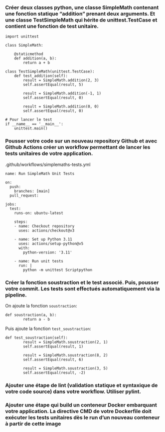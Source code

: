 ### Créer deux classes python, une classe SimpleMath contenant une fonction statique “addition” prenant deux arguments. Et une classe TestSimpleMath qui hérite de unittest.TestCase et contient une fonction de test unitaire.

```
import unittest

class SimpleMath:

    @staticmethod
    def addition(a, b):
        return a + b

class TestSimpleMath(unittest.TestCase):
    def test_addition(self):
        result = SimpleMath.addition(2, 3)
        self.assertEqual(result, 5)

        result = SimpleMath.addition(-1, 1)
        self.assertEqual(result, 0)

        result = SimpleMath.addition(0, 0)
        self.assertEqual(result, 0)

# Pour lancer le test
if __name__ == '__main__':
    unittest.main()
```

### Pousser votre code sur un nouveau repository Github et avec Github Actions créer un workflow permettant de lancer les tests unitaires de votre application.

.github/workflows/simplemaths-tests.yml

```
name: Run SimpleMath Unit Tests

on:
  push:
    branches: [main]
  pull_request:

jobs:
  test:
    runs-on: ubuntu-latest

    steps:
    - name: Checkout repository
      uses: actions/checkout@v3

    - name: Set up Python 3.11
      uses: actions/setup-python@v5
      with:
        python-version: '3.11'

    - name: Run unit tests
      run: |
        python -m unittest Scriptpython
```

### Créer la fonction soustraction et le test associé. Puis, pousser votre commit. Les tests sont effectués automatiquement via la pipeline.

On ajoute la fonction `soustraction`:

```
def soustraction(a, b):
        return a - b
```
Puis ajoute la fonction `test_soustraction`:

```
def test_soustraction(self):
        result = SimpleMath.soustraction(2, 1)
        self.assertEqual(result, 1)

        result = SimpleMath.soustraction(8, 2)
        self.assertEqual(result, 6)

        result = SimpleMath.soustraction(3, 5)
        self.assertEqual(result, -2)
```


### Ajouter une étape de lint (validation statique et syntaxique de votre code source) dans votre workflow. Utiliser pylint.
### Ajouter une étape qui build un conteneur Docker embarquant votre application. La directive CMD de votre Dockerfile doit exécuter les tests unitaires dès le run d’un nouveau conteneur à partir de cette image

